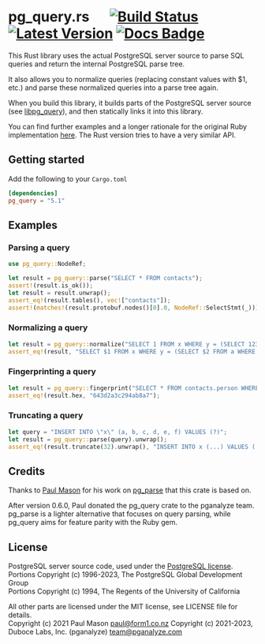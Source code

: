 pg_query.rs &emsp; [![Build Status]][actions] [![Latest Version]][crates.io] [![Docs Badge]][docs]
===========

[Build Status]: https://img.shields.io/endpoint.svg?url=https%3A%2F%2Factions-badge.atrox.dev%2Fpganalyze%2Fpg_query.rs%2Fbadge%3Fref%3Dmain&style=flat&label=build&logo=none
[actions]: https://actions-badge.atrox.dev/pganalyze/pg_query.rs/goto?ref=main
[Latest Version]: https://img.shields.io/crates/v/pg_query.svg
[crates.io]: https://crates.io/crates/pg_query
[Docs Badge]: https://docs.rs/pg_query/badge.svg
[docs]: https://docs.rs/pg_query

This Rust library uses the actual PostgreSQL server source to parse SQL queries and return the internal PostgreSQL parse tree.

It also allows you to normalize queries (replacing constant values with $1, etc.) and parse these normalized queries into a parse tree again.

When you build this library, it builds parts of the PostgreSQL server source (see [libpg_query](https://github.com/pganalyze/libpg_query)), and then statically links it into this library.

You can find further examples and a longer rationale for the original Ruby implementation [here](https://pganalyze.com/blog/parse-postgresql-queries-in-ruby.html). The Rust version tries to have a very similar API.

## Getting started

Add the following to your `Cargo.toml`

```toml
[dependencies]
pg_query = "5.1"
```

## Examples

### Parsing a query

```rust
use pg_query::NodeRef;

let result = pg_query::parse("SELECT * FROM contacts");
assert!(result.is_ok());
let result = result.unwrap();
assert_eq!(result.tables(), vec!["contacts"]);
assert!(matches!(result.protobuf.nodes()[0].0, NodeRef::SelectStmt(_)));
```

### Normalizing a query

```rust
let result = pg_query::normalize("SELECT 1 FROM x WHERE y = (SELECT 123 FROM a WHERE z = 'bla')").unwrap();
assert_eq!(result, "SELECT $1 FROM x WHERE y = (SELECT $2 FROM a WHERE z = $3)");
```

### Fingerprinting a query

```rust
let result = pg_query::fingerprint("SELECT * FROM contacts.person WHERE id IN (1, 2, 3, 4);").unwrap();
assert_eq!(result.hex, "643d2a3c294ab8a7");
```

### Truncating a query

```rust
let query = "INSERT INTO \"x\" (a, b, c, d, e, f) VALUES (?)";
let result = pg_query::parse(query).unwrap();
assert_eq!(result.truncate(32).unwrap(), "INSERT INTO x (...) VALUES (...)");
```

## Credits

Thanks to [Paul Mason](https://github.com/paupino) for his work on [pg_parse](https://github.com/paupino/pg_parse) that this crate is based on.

After version 0.6.0, Paul donated the pg_query crate to the pganalyze team. pg_parse is a lighter alternative that focuses on query parsing, while pg_query aims for feature parity with the Ruby gem.

## License

PostgreSQL server source code, used under the [PostgreSQL license](https://www.postgresql.org/about/licence/).<br>
Portions Copyright (c) 1996-2023, The PostgreSQL Global Development Group<br>
Portions Copyright (c) 1994, The Regents of the University of California

All other parts are licensed under the MIT license, see LICENSE file for details.<br>
Copyright (c) 2021 Paul Mason <paul@form1.co.nz>
Copyright (c) 2021-2023, Duboce Labs, Inc. (pganalyze) <team@pganalyze.com>
